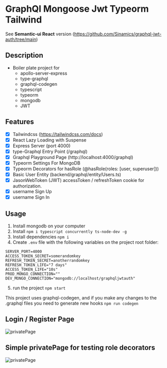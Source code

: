 # GraphQl Mongoose Jwt Typeorm Tailwind

See **Semantic-ui React** version (https://github.com/Sinamics/graphql-jwt-auth/tree/main)

## Description

- Boiler plate project for
  - apollo-server-express
  - type-graphql
  - graphql-codegen
  - typescript
  - typeorm
  - mongodb
  - JWT

## Features

- [x] Tailwindcss (https://tailwindcss.com/docs)
- [x] React Lazy Loading with Suspense
- [x] Express Server (port 4000)
- [x] type-Graphql Entry Point (/graphql)
- [x] Graphql Playground Page (http://localhost:4000/graphql)
- [x] Typeorm Settings For MongoDB
- [x] Typeorm Decorators for hasRole (@hasRole(roles: [user, superuser]))
- [x] Basic User Entity (backend/graphql/entity/Users.ts)
- [x] JasonWebToken (JWT) accessToken / refreshToken cookie for authorization.
- [x] username Sign Up
- [x] username Sign In

## Usage

1. Install mongodb on your computer
2. Install `npm i typescript concurrently ts-node-dev -g`
3. Install dependencies `npm i`
4. Create `.env` file with the following variables on the project root folder:

```
SERVER_PORT=4000
ACCESS_TOKEN_SECRET=somerandomkey
REFRESH_TOKEN_SECRET=anotherrandomkey
REFRESH_TOKEN_LIFE="7 days"
ACCESS_TOKEN_LIFE="10s"
PROD_MONGO_CONNECTION=""
DEV_MONGO_CONNECTION="mongodb://localhost/graphqljwtauth"
```

5. run the project `npm start`

This project uses graphql-codegen, and if you make any changes to the .graphql files you need to generate new hooks `npm run codegen`

## Login / Register Page

![privatePage](https://i.ibb.co/wpmsCfK/login.jpg)

## Simple privatePage for testing role decorators

![privatePage](https://i.ibb.co/djmGyGB/privatepage.jpg)
